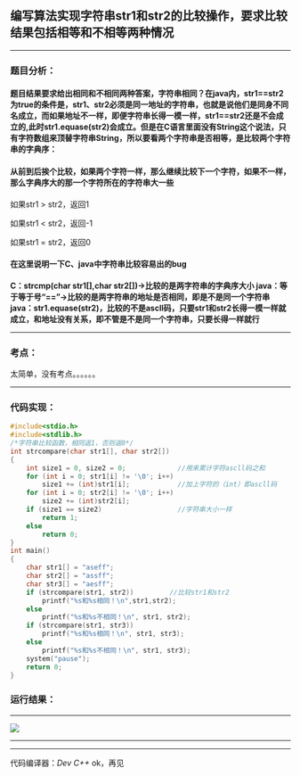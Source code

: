 ## 编写算法实现字符串str1和str2的比较操作，要求比较结果包括相等和不相等两种情况

------

### **题目分析：**

 

#### 题目结果要求给出相同和不相同两种答案，字符串相同？在java内，str1==str2为true的条件是，str1、str2必须是同一地址的字符串，也就是说他们是同身不同名成立，而如果地址不一样，即便字符串长得一模一样，str1==str2还是不会成立的,此时str1.equase(str2)会成立。但是在C语言里面没有String这个说法，只有字符数组来顶替字符串String，所以要看两个字符串是否相等，是比较两个字符串的字典序：

#### 从前到后挨个比较，如果两个字符一样，那么继续比较下一个字符，如果不一样，那么字典序大的那一个字符所在的字符串大一些

如果str1 > str2，返回1

如果str1 < str2，返回-1

如果str1 = str2，返回0

#### 在这里说明一下C、java中字符串比较容易出的bug

**C：strcmp(char str1[],char str2[])->比较的是两字符串的字典序大小
java：等于等于号“==”->比较的是两字符串的地址是否相同，即是不是同一个字符串
java：str1.equase(str2)，比较的不是ascll码，只要str1和str2长得一模一样就成立，和地址没有关系，即不管是不是同一个字符串，只要长得一样就行**



------

### **考点：**

太简单，没有考点。。。。。。

------

### **代码实现：**

 

```c
#include<stdio.h>
#include<stdlib.h>
/*字符串比较函数，相同返1，否则返0*/
int strcompare(char str1[], char str2[])
{
    int size1 = 0, size2 = 0;             //用来累计字符ascll码之和
    for (int i = 0; str1[i] != '\0'; i++)
        size1 += (int)str1[i];            //加上字符的（int）即ascll码
    for (int i = 0; str2[i] != '\0'; i++)
        size2 += (int)str2[i];
    if (size1 == size2)                   //字符串大小一样
        return 1;
    else
        return 0;
}
int main()
{
    char str1[] = "aseff";
    char str2[] = "assff";
    char str3[] = "aesff";
    if (strcompare(str1, str2))         //比较str1和str2
        printf("%s和%s相同！\n",str1,str2);
    else
        printf("%s和%s不相同！\n", str1, str2);
    if (strcompare(str1, str3))
        printf("%s和%s相同！\n", str1, str3);
    else
        printf("%s和%s不相同！\n", str1, str3);
    system("pause");
    return 0;
}
```

### **运行结果：**

 

*******************************************************

![](https://cdn.jsdelivr.net/gh/Chaim16/images/datastructrue/4-14.1.png)

 

*******************************************************

------

代码编译器：*Dev C++*
ok，再见